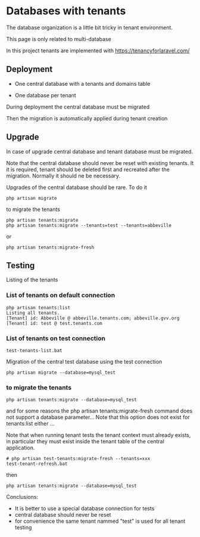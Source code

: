 # Databases with tenants

The database organization is a little bit tricky in tenant environment.

This page is only related to multi-database

In this project tenants are implemented with https://tenancyforlaravel.com/

## Deployment

* One central database with a tenants and domains table

* One database per tenant

During deployment the central database must be migrated

Then the migration is automatically applied during tenant creation

## Upgrade

In case of upgrade central database and tenant database must be migrated.

Note that the central database should never be reset with existing tenants. It it is required, tenant should be deleted first and recreated after the migration. Normally it should ne be necessary.

Upgrades of the central database should be rare. To do it

    php artisan migrate
    
to migrate the tenants

    php artisan tenants:migrate
    php artisan tenants:migrate --tenants=test --tenants=abbeville

or

    php artisan tenants:migrate-fresh
    
    
## Testing

Listing of the tenants

### List of tenants on default connection

    php artisan tenants:list
    Listing all tenants.
    [Tenant] id: Abbeville @ abbeville.tenants.com; abbeville.gvv.org
    [Tenant] id: test @ test.tenants.com
    
### List of tenants on test connection
    
    test-tenants-list.bat
    
Migration of the central test database using the test connection
    
    php artisan migrate --database=mysql_test
    
### to migrate the tenants

    php artisan tenants:migrate --database=mysql_test
    
and for some reasons the php artisan tenants:migrate-fresh command does not support a database parameter... Note that this option does not exist for tenants:list either ...

Note that when running tenant tests the tenant context must already exists, in particular they must exist inside the tenant table of the central application.

    # php artisan test-tenants:migrate-fresh --tenants=xxx
    test-tenant-refresh.bat

then
    
    php artisan tenants:migrate --database=mysql_test

Conclusions:

* It is better to use a special database connection for tests
* central database should never be reset 
* for convenience the same tenant nammed "test" is used for all tenant testing


    